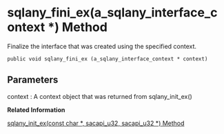 <!-- loio3bf5a63e6c5f10148f478717abc7bb3e -->

# sqlany\_fini\_ex\(a\_sqlany\_interface\_context \*\) Method

Finalize the interface that was created using the specified context.



```
public void sqlany_fini_ex (a_sqlany_interface_context * context)
```



## Parameters

context
:   A context object that was returned from sqlany\_init\_ex\(\)

**Related Information**  


[sqlany\_init\_ex\(const char \*, sacapi\_u32, sacapi\_u32 \*\) Method](sqlany-init-ex-const-char-sacapi-u32-sacapi-u32-method-3bf6493.md "Initializes the interface using a context.")

